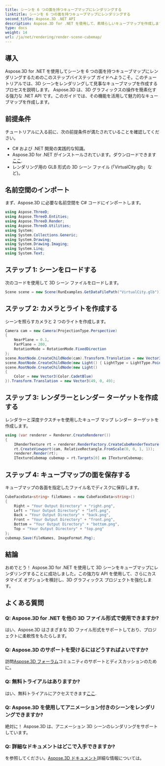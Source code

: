 ```yaml
---
title: シーンを 6 つの面を持つキューブマップにレンダリングする
linktitle: シーンを 6 つの面を持つキューブマップにレンダリングする
second_title: Aspose.3D .NET API
description: Aspose.3D for .NET を使用して、素晴らしいキューブマップを作成します。 3D シーンを魅力的な 6 面のキューブマップにレンダリングするためのステップバイステップ ガイドに従ってください。
type: docs
weight: 14
url: /ja/net/rendering/render-scene-cubemap/
---
```

## 導入
Aspose.3D for .NET を使用してシーンを 6 つの面を持つキューブマップにレンダリングするためのこのステップバイステップ ガイドへようこそ。このチュートリアルでは、3D シーンをレンダリングして見事なキューブマップを作成するプロセスを説明します。 Aspose.3D は、3D グラフィックスの操作を簡素化する強力な .NET API です。このガイドでは、その機能を活用して魅力的なキューブマップを作成します。
## 前提条件
チュートリアルに入る前に、次の前提条件が満たされていることを確認してください。
- C# および .NET 開発の実践的な知識。
-  Aspose.3D for .NET がインストールされています。ダウンロードできます[ここ](https://releases.aspose.com/3d/net/).
- レンダリング用の GLB 形式の 3D シーン ファイル (「VirtualCity.glb」など)。
## 名前空間のインポート
まず、Aspose.3D に必要な名前空間を C# コードにインポートします。
```csharp
using Aspose.ThreeD;
using Aspose.ThreeD.Entities;
using Aspose.ThreeD.Render;
using Aspose.ThreeD.Utilities;
using System;
using System.Collections.Generic;
using System.Drawing;
using System.Drawing.Imaging;
using System.Linq;
using System.Text;
```
## ステップ 1: シーンをロードする
次のコードを使用して 3D シーン ファイルをロードします。
```csharp
Scene scene = new Scene(RunExamples.GetDataFilePath("VirtualCity.glb"));
```
## ステップ 2: カメラとライトを作成する
シーンを照らすカメラと 2 つのライトを作成します。
```csharp
Camera cam = new Camera(ProjectionType.Perspective)
{
    NearPlane = 0.1,
    FarPlane = 200,
    RotationMode = RotationMode.FixedDirection
};
scene.RootNode.CreateChildNode(cam).Transform.Translation = new Vector3(5, 6, 0);
scene.RootNode.CreateChildNode(new Light() { LightType = LightType.Point }).Transform.Translation = new Vector3(-10, 7, -10);
scene.RootNode.CreateChildNode(new Light()
{
    Color = new Vector3(Color.CadetBlue)
}).Transform.Translation = new Vector3(49, 0, 49);
```
## ステップ 3: レンダラーとレンダー ターゲットを作成する
レンダラーと深度テクスチャを使用したキューブ マップ レンダー ターゲットを作成します。
```csharp
using (var renderer = Renderer.CreateRenderer())
{
    IRenderTexture rt = renderer.RenderFactory.CreateCubeRenderTexture(new RenderParameters(false), 512, 512);
    rt.CreateViewport(cam, RelativeRectangle.FromScale(0, 0, 1, 1));
    renderer.Render(rt);
    ITextureCubemap cubemap = rt.Targets[0] as ITextureCubemap;
```
## ステップ 4: キューブマップの面を保存する
キューブマップの各面を指定したファイル名でディスクに保存します。
```csharp
CubeFaceData<string> fileNames = new CubeFaceData<string>()
{
    Right = "Your Output Directory" + "right.png",
    Left = "Your Output Directory" + "left.png",
    Back = "Your Output Directory" + "back.png",
    Front = "Your Output Directory" + "front.png",
    Bottom = "Your Output Directory" + "bottom.png",
    Top = "Your Output Directory" + "top.png"
};
cubemap.Save(fileNames, ImageFormat.Png);
```
## 結論
おめでとう！ Aspose.3D for .NET を使用して 3D シーンをキューブマップにレンダリングすることに成功しました。この強力な API を使用して、さらにカスタマイズ オプションを検討し、3D グラフィックス プロジェクトを強化します。
## よくある質問
### Q: Aspose.3D for .NET を他の 3D ファイル形式で使用できますか?
はい、Aspose.3D はさまざまな 3D ファイル形式をサポートしており、プロジェクトに柔軟性をもたらします。
### Q: Aspose.3D のサポートを受けるにはどうすればよいですか?
訪問[Aspose.3D フォーラム](https://forum.aspose.com/c/3d/18)コミュニティのサポートとディスカッションのために。
### Q: 無料トライアルはありますか?
はい、無料トライアルにアクセスできます[ここ](https://releases.aspose.com/).
### Q: Aspose.3D を使用してアニメーション付きのシーンをレンダリングできますか?
絶対に！ Aspose.3D は、アニメーション 3D シーンのレンダリングをサポートしています。
### Q: 詳細なドキュメントはどこで入手できますか?
を参照してください。[Aspose.3D ドキュメント](https://reference.aspose.com/3d/net/)詳細な情報については。